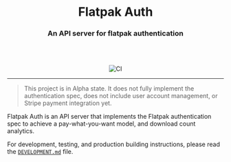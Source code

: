 <div align="center">
  <h1 align="center"><center>Flatpak Auth</center></h1>
  <h3 align="center"><center>An API server for flatpak authentication</center></h3>
  <br>
  <br>
</div>

<p align="center">
  <img src="https://github.com/elementary/flatpak-auth/workflows/CI/badge.svg" alt="CI">
</p>

---

> This project is in Alpha state. It does not fully implement the authentication
spec, does not include user account management, or Stripe payment integration
yet.

Flatpak Auth is an API server that implements the Flatpak authentication spec
to achieve a pay-what-you-want model, and download count analytics.

For development, testing, and production building instructions, please read the
[`DEVELOPMENT.md`](DEVELOPMENT.md) file.
